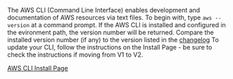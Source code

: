 The AWS CLI (Command Line Interface) enables development and documentation of AWS resources via text files.
To begin with, type
`aws --version` at a command prompt. If the AWS CLI is installed and configured in the evironment path, the version number will be returned.
Compare the installed version number (if any) to the version listed in the [changelog](https://raw.githubusercontent.com/aws/aws-cli/v2/CHANGELOG.rst)
To update your CLI, follow the instructions on the Install Page - be sure to check the instructions if moving from V1 to V2.

[AWS CLI Install Page](https://docs.aws.amazon.com/cli/latest/userguide/getting-started-install.html)
